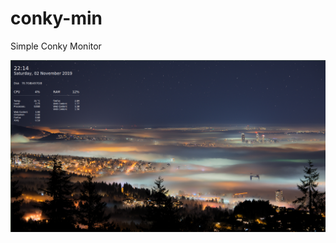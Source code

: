 # conky-min
Simple Conky Monitor

![conky](https://raw.githubusercontent.com/raekw0n/conky-min/master/conkymin.png)
